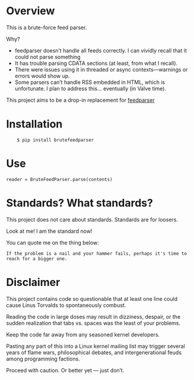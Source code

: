# Overview

This is a brute-force feed parser.

Why?

 - feedparser doesn’t handle all feeds correctly. I can vividly recall that it could not parse something
 - It has trouble parsing CDATA sections (at least, from what I recall).
 - There were issues using it in threaded or async contexts—warnings or errors would show up.
 - Some parsers can’t handle RSS embedded in HTML, which is unfortunate. I plan to address this... eventually (in Valve time).

This project aims to be a drop-in replacement for [feedparser](https://github.com/kurtmckee/feedparser)

# Installation

```
    $ pip install brutefeedparser
```

# Use

```
reader = BruteFeedParser.parse(contents)
```

# Standards? What standards?

This project does not care about standards. Standards are for loosers. 

Look at me! I am the standard now!

You can quote me on the thing below:
```
If the problem is a nail and your hammer fails, perhaps it's time to reach for a bigger one.
```

# Disclaimer

This project contains code so questionable that at least one line could cause Linus Torvalds to spontaneously combust.

Reading the code in large doses may result in dizziness, despair, or the sudden realization that tabs vs. spaces was the least of your problems.

Keep the code far away from any seasoned kernel developers.

Pasting any part of this into a Linux kernel mailing list may trigger several years of flame wars, philosophical debates, and intergenerational feuds among programming factions.

Proceed with caution. Or better yet — just don’t.
